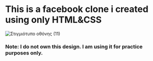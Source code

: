 <h1> This is a facebook clone i created using only HTML&CSS </h1>

![Στιγμιότυπο οθόνης (11)](https://user-images.githubusercontent.com/65974766/155733939-9573d4f6-a5a6-4225-b449-cfa0879887ba.png)

<h3> Note: I do not own this design. I am using it for practice purposes only. </h3>

